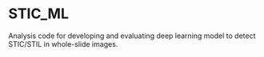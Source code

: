 # STIC_ML
Analysis code for developing and evaluating deep learning model to detect STIC/STIL in whole-slide images.
